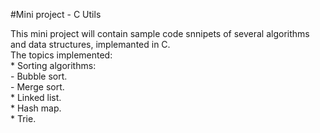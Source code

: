 #Mini project - C Utils

This mini project will contain sample code snnipets of several algorithms and data structures, implemanted in C.  
The topics implemented:  
    * Sorting algorithms:  
    - Bubble sort.  
    - Merge sort.  
    * Linked list.  
    * Hash map.  
    * Trie.  
